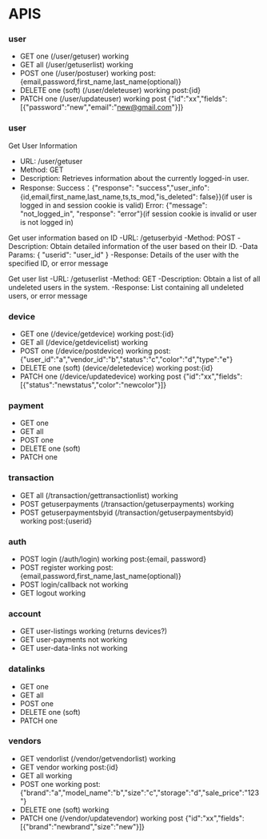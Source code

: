 # APIS

### user
- GET one (/user/getuser) working
- GET all (/user/getuserlist) working
- POST one (/user/postuser) working post:{email,password,first_name,last_name(optional)}
- DELETE one (soft) (/user/deleteuser) working post:{id}
- PATCH one (/user/updateuser) working post {"id":"xx","fields":[{"password":"new","email":"new@gmail.com"}]}

### user
Get User Information
- URL: /user/getuser
- Method: GET
- Description: Retrieves information about the currently logged-in user.
- Response:
Success：{"response": "success","user_info": {id,email,first_name,last_name,ts,ts_mod,"is_deleted": false}}(if user is logged in and session cookie is valid)
Error: {"message": "not_logged_in", "response": "error"}(if session cookie is invalid or user is not logged in)

Get user information based on ID
-URL: /getuserbyid
-Method: POST
-Description: Obtain detailed information of the user based on their ID.
-Data Params: { "userid": "user_id" }
-Response: Details of the user with the specified ID, or error message


Get user list
-URL: /getuserlist
-Method: GET
-Description: Obtain a list of all undeleted users in the system.
-Response: List containing all undeleted users, or error message



### device
- GET one (/device/getdevice) working post:{id}
- GET all (/device/getdevicelist) working
- POST one (/device/postdevice) working post:{"user_id":"a","vendor_id":"b","status":"c","color":"d","type":"e"}
- DELETE one (soft) (device/deletedevice) working post:{id}
- PATCH one (/device/updatedevice) working post {"id":"xx","fields":[{"status":"newstatus","color":"newcolor"}]}

### payment
- GET one
- GET all
- POST one
- DELETE one (soft)
- PATCH one

### transaction
- GET all (/transaction/gettransactionlist) working
- POST getuserpayments (/transaction/getuserpayments) working
- POST getuserpaymentsbyid (/transaction/getuserpaymentsbyid) working post:{userid}


### auth
- POST login (/auth/login) working post:{email, password}
- POST register working post:{email,password,first_name,last_name(optional)}
- POST login/callback not working
- GET logout working

### account
- GET user-listings working (returns devices?)
- GET user-payments not working
- GET user-data-links not working

### datalinks
- GET one
- GET all
- POST one
- DELETE one (soft)
- PATCH one

### vendors
- GET vendorlist (/vendor/getvendorlist) working
- GET vendor working post:{id}
- GET all working
- POST one working post:{"brand":"a","model_name":"b","size":"c","storage":"d","sale_price":"123"}
- DELETE one (soft) working
- PATCH one (/vendor/updatevendor) working post {"id":"xx","fields":[{"brand":"newbrand","size":"new"}]}
